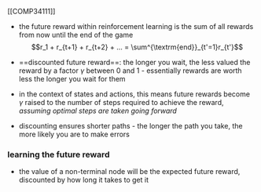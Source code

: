 [[COMP34111]]

- the future reward within reinforcement learning is the sum of all rewards from now until the end of the game
$$r_1 + r_{t+1} + r_{t+2} + ... = \sum^{\textrm{end}}_{t'=1}r_{t'}$$

- ==discounted future reward==: the longer you wait, the less valued the reward by a factor $\gamma$ between 0 and 1 - essentially rewards are worth less the longer you wait for them
- in the context of states and actions, this means future rewards become $\gamma$ raised to the number of steps required to achieve the reward, *assuming optimal steps are taken going forward*
- discounting ensures shorter paths - the longer the path you take, the more likely you are to make errors

### learning the future reward
- the value of a non-terminal node will be the expected future reward, discounted by how long it takes to get it